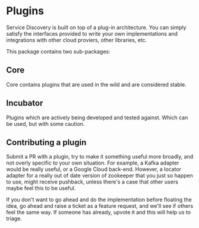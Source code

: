 # Plugins

Service Discovery is built on top of a plug-in architecture. You can simply satisfy the interfaces provided to write your own implementations and integrations with other cloud proviers, other libraries, etc.

This package contains two sub-packages:


## Core
Core contains plugins that are used in the wild and are considered stable.


## Incubator
Plugins which are actively being developed and tested against. Which can be used, but with some caution.


## Contributing a plugin
Submit a PR with a plugin, try to make it something useful more broadly, and not overly specific to your own situation. For example, a Kafka adapter would be really useful, or a Google Cloud back-end. However, a locator adapter for a really out of date version of zookeeper that you just so happen to use, might receive pushback, unless there's a case that other users maybe feel this to be useful.

If you don't want to go ahead and do the implementation before floating the idea, go ahead and raise a ticket as a feature request, and we'll see if others feel the same way. If someone has already, upvote it and this will help us to triage.

